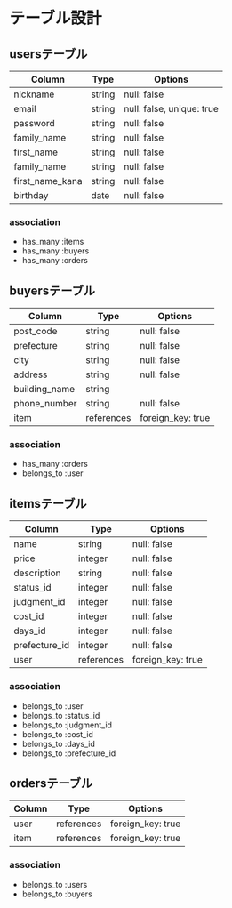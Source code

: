 # テーブル設計

## usersテーブル

| Column          | Type   | Options                  |
| --------------- | ------ | ------------------------ |
| nickname        | string | null: false              |
| email           | string | null: false, unique: true|
| password        | string | null: false              |
| family_name     | string | null: false              |
| first_name      | string | null: false              |
| family_name     | string | null: false              |
| first_name_kana | string | null: false              |
| birthday        | date   | null: false              |

### association
- has_many :items
- has_many :buyers
- has_many :orders

## buyersテーブル

| Column        | Type       | Options           |
| ------------- | ---------- | ----------------- |
| post_code     | string     | null: false       |
| prefecture    | string     | null: false       |
| city          | string     | null: false       |
| address       | string     | null: false       |
| building_name | string     |                   |
| phone_number  | string     | null: false       |
| item          | references | foreign_key: true |

### association
- has_many :orders
- belongs_to :user


## itemsテーブル

| Column         | Type       | Options           |
| -------------- | ---------- | ----------------- |
| name           | string     | null: false       |
| price          | integer    | null: false       |
| description    | string     | null: false       |
| status_id      | integer    | null: false       |
| judgment_id    | integer    | null: false       |
| cost_id        | integer    | null: false       |
| days_id        | integer    | null: false       |
| prefecture_id  | integer    | null: false       |
| user           | references | foreign_key: true |

### association
- belongs_to :user
- belongs_to :status_id
- belongs_to :judgment_id
- belongs_to :cost_id
- belongs_to :days_id
- belongs_to :prefecture_id

## ordersテーブル

| Column  | Type       | Options           |
| ------- | ---------- | ----------------- |
| user    | references | foreign_key: true |
| item    | references | foreign_key: true |

### association
- belongs_to :users
- belongs_to :buyers